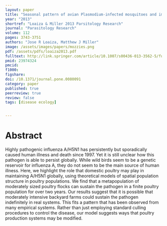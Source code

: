 ```yaml
---
layout: paper
title: "Seasonal pattern of avian Plasmodium-infected mosquitoes and implications for parasite transmission in central Panama"
year: "2013"
shortref: "Loaiza & Miller 2013 Parsitology Research"
journal: "Parasitology Research"
volume: 112
pages: 3743-3751
authors: "Jose R Loaiza, Matthew J Miller"
image: /assets/images/papers/mozzies.png
pdf: /assets/pdfs/loaiza2013.pdf
fulltext: http://link.springer.com/article/10.1007/s00436-013-3562-5/fulltext.html
pmid: 23974324
pmcid: 
f1000: 
figshare: 
doi: /10.1371/journal.pone.0080091
category: paper
published: true
peerreview: true
review: false
tags: [disease ecology]


---
```


# Abstract
Highly pathogenic influenza A/H5N1 has persistently but sporadically caused human illness and death since 1997. Yet it is still unclear how this pathogen is able to persist globally. While wild birds seem to be a genetic reservoir for influenza A, they do not seem to be the main source of human illness. Here, we highlight the role that domestic poultry may play in maintaining A/H5N1 globally, using theoretical models of spatial population structure in poultry populations. We find that a metapopulation of moderately sized poultry flocks can sustain the pathogen in a finite poultry population for over two years. Our results suggest that it is possible that moderately intensive backyard farms could sustain the pathogen indefinitely in real systems. This fits a pattern that has been observed from many empirical systems. Rather than just employing standard culling procedures to control the disease, our model suggests ways that poultry production systems may be modified.